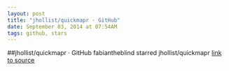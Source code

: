 ```yaml
---
layout: post
title: "jhollist/quickmapr · GitHub"
date: September 03, 2014 at 07:54AM
tags: github, stars
---
```

##jhollist/quickmapr · GitHub
fabiantheblind starred jhollist/quickmapr
[link to source](http://ift.tt/1rkfDAt) 
